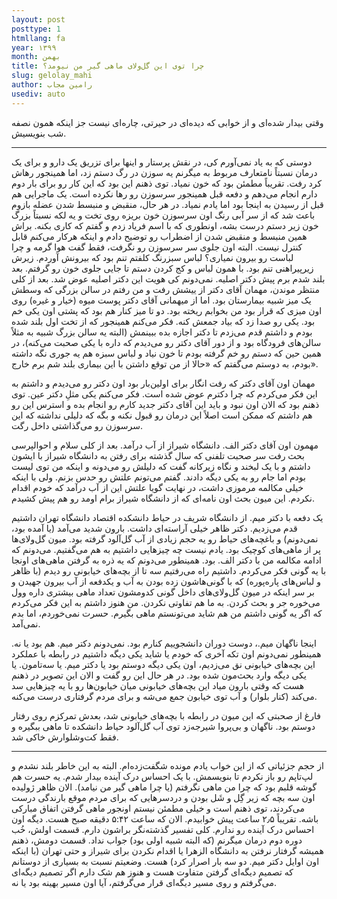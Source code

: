 ```yaml
---
layout: post
posttype: 1
htmllang: fa
year: ۱۳۹۹
month: بهمن
title: چرا توی این گل‌ولای ماهی گیر من نیومد؟
slug: gelolay_mahi
author: رامین مجاب
usediv: auto
---
```


وقتی بیدار شده‌ای و از خوابی که دیده‌ای در حیرتی، چاره‌ای نیست جز اینکه همون نصفه شب بنویسیش.

---

دوستی که به یاد نمی‌آورم کی، در نقش پرستار و اینها برای تزریق یک دارو و برای یک درمان نسبتاً نامتعارف مربوط به میگرنم یه سوزن در رگ دستم زد، اما همینجور رهاش کرد رفت. تقریباً مطمئن بود که خون نمیاد. توی ذهنم این بود که این کار رو برای بار دوم دارم انجام می‌دهم و دفعه قبل همینجور سرسوزن رو رها نکرده است. یک ماجرایی هم قبل از رسیدن به اینجا بود اما یادم نمیاد. در هر حال، منقبض و منبسط شدن عضله بازوم باعث شد که از سر آبی رنگ اون سرسوزن خون بریزه روی تخت و یه لکه نسبتاً بزرگ خون زیر دستم درست بشه، اونطوری که با اسم فریاد زدم و گفتم که کاری بکنه. براش همین منبسط و منقبض شدن از اضطراب رو توضیح دادم و اینکه هرکار می‌کنم قابل کنترل نیست. البته اون جلوی سر سرسوزن رو نگرفت، فقط گفت هوا گرمه و چرا لباست رو بیرون نمیاری؟ لباس سبزرنگ کلفتم تنم بود که بیرونش آوردم. زیرش زیرپیراهنی تنم بود. با همون لباس و کج کردن دستم تا جایی جلوی خون رو گرفتم. بعد بلند شدم برم پیش دکتر اصلیه. نمی‌دونم کی هویت این دکتر اصلیه عوض شد. بعد از کلی منتظر موندن، مهمان آقای دکتر از ییشش رفت و من رفتم در سالن بزرگی که وسطش یک میز شبیه بیمارستان بود. اما از میهمانی آقای دکتر پوست میوه (خیار و غیره) روی اون میزی که قرار بود من بخوابم ریخته بود. دو تا میز کنار هم بود که پشتی اون یکی خم بود. یکی رو صدا زد که بیاد جمعش کنه.
فکر می‌کنم همینجور که از تخت اول بلند شده بودم و داشتم قدم می‌زدم تا دکتر اجازه بده ببینمش (البته یه سالن بزرگ شبیه به مثلاً سالن‌های فرودگاه بود و از دور آقای دکتر رو می‌دیدم که داره با یکی صحبت می‌کنه)، در همین حین که دستم رو خم گرفته بودم تا خون نیاد و لباس سبزه هم یه جوری نگه داشته بودم، به دوستم می‌گفتم که «حالا از من توقع داشتن با این بیماری بلند شم برم خارج».

مهمان اون آقای دکتر که رفت انگار برای اولین‌بار بود اون دکتر رو می‌دیدم و داشتم به این فکر می‌کردم که چرا دکترم عوض شده است. فکر می‌کنم یکی مثلِ دکتر عین. توی ذهنم بود که الان اون نبود و باید این آقای دکتر جدید کارم رو انجام بده و استرس این رو هم داشتم که ممکن است اصلاً این درمان رو قبول نکنه و بگه که دلیلی نداشته که این سرسوزن رو می‌گذاشتی داخل رگت.

مهمون اون آقای دکتر الف. دانشگاه شیراز از آب درآمد. بعد از کلی سلام و احوالپرسی بحث رفت سر صحبت تلفنی که سال گذشته برای رفتن به دانشگاه شیراز با ایشون داشتم و با یک لبخند و نگاه زیرکانه گفت که دلیلش رو می‌دونه و اینکه من توی لیست بودم اما جام رو به یکی دیگه دادند. گفتم می‌تونم علتش رو حدس بزنم. ولی با اینکه خیلی مکالمه مرموزی داشت، در نهایت گویا علتش این از آب درآمد که خودم اقدام نکردم. این میون بحث اون نامه‌ای که از دانشگاه شیراز برام اومد رو هم پیش کشیدم.

یک دفعه با دکتر میم. از دانشگاه شریف در حیاط دانشکده اقتصاد دانشگاه تهران داشتیم قدم می‌زدیم. دکتر ظاهر خیلی آراسته‌ای داشت. بارون شدید می‌آمد (یا آمده بود، نمی‌دونم) و باغچه‌های حیاط رو یه حجم زیادی از آب گل‌آلود گرفته بود. میون گل‌ولای‌ها پر از ماهی‌های کوچیک بود. یادم نیست چه چیزهایی داشتیم به هم می‌گفتیم. می‌دونم که ادامه مکالمه من با دکتر الف. بود. همینطور می‌دونم که یه ذره به گرفتن ماهی‌های اونجا با یه گونی فکر می‌کردم. داشتیم راه می‌رفتیم سه تا از بچه‌های خیابونی رو دیدم (با ظاهر و لباس‌های پاره‌پوره) که با گونی‌هاشون زده بودن به آب و یکدفعه از آب بیرون جهیدن و بر سر اینکه در میون گل‌ولای‌های داخل گونی کدومشون تعداد ماهی بیشتری داره وول می‌خوره جر و بحث کردن. به ما هم تفاوتی نکردن. من هنوز داشتم به این فکر می‌کردم که اگر یه گونی داشتم من هم شاید می‌تونستم ماهی بگیرم. حسرت نمی‌خوردم، اما بدم نمی‌آمد. 

اینجا ناگهان میم.، دوست دوران دانشجوییم کنارم بود. نمی‌دونم دکتر میم. هم بود یا نه. همینطور نمی‌دونم اون تکه آخری که خودم یا شاید یکی دیگه داشتیم در رابطه با عملکرد این بچه‌های خیابونی نق می‌زدیم، اون یکی دیگه دوستم بود یا دکتر میم. یا سه‌تامون. یا یکی دیگه وارد بحث‌مون شده بود. در هر حال این رو گفت و الان این تصویر در ذهنم هست که وقتی بارون میاد این بچه‌های خیابونی میان خیابون‌ها رو با یه چیزهایی سد می‌کند (کنار بلوار) و آب توی خیابون جمع می‌شه و برای مردم گرفتاری درست می‌کنه.

فارغ از صحبتی که این میون در رابطه با بچه‌های خیابونی شد، بعدش تمرکزم روی رفتار دوستم بود. ناگهان و بی‌پروا شیرجه‌زد توی آب گل‌آلود حیاط دانشکده تا ماهی ببگیره و فقط کت‌وشلوارش خاکی شد. 

---

از حجم جزئیاتی که از این خواب یادم مونده شگفت‌زده‌ام. البته به این خاطر بلند نشدم و لپ‌تاپم رو باز نکردم تا بنویسمش. با یک احساس درک آینده بیدار شدم. یه حسرت هم گوشه قلبم بود که چرا من ماهی نگرفتم (یا چرا ماهی گیر من نیامد). الان ظاهر ژولیده اون سه بچه که زیر گِل و شَل بودن و دردسرهایی که برای مردم موقع بارندگی درست می‌کردند، توی ذهنم است و خیلی مطمئن نیستم اونجور ماهی گرفتن اتفاق مبارکی باشه. تقریباً ۲٫۵ ساعت پیش خوابیدم. الان که ساعت ۵:۴۲ دقیقه صبح هست. دیگه اون احساس درک آینده رو ندارم. کلی تفسیر گذشته‌نگر براشون دارم. قسمت اولش، خُب دوره دوم درمان میگرنم (که البته شبیه اولی بود) جواب نداد. قسمت دومش، ذهنم همیشه گرفتار نرفتن به دانشگاه الزهرا یا اقدام نکردن برای شیراز و حتی تهران (با اینکه اون اوایل دکتر میم. دو سه بار اصرار کرد) هست. وضعیتم نسبت به بسیاری از دوستانم که تصمیم دیگه‌ای گرفتن متفاوت هست و هنوز هم شک دارم اگر تصمیم دیگه‌ای می‌گرفتم و روی مسیر دیگه‌ای قرار می‌گرفتم، آیا اون مسیر بهینه بود یا نه.



